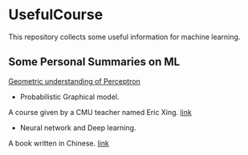 # UsefulCourse
This repository collects some useful information for machine learning.

## Some Personal Summaries on ML
[Geometric understanding of Perceptron](https://mahsh.github.io//MLdocs/Perceptron.pdf)

- Probabilistic Graphical model.

A course given by a CMU teacher named Eric Xing. [link](http://www.cs.cmu.edu/~epxing/Class/10708-14/lecture.html)

- Neural network and Deep learning.

A book written in Chinese. [link](https://nndl.github.io/)


